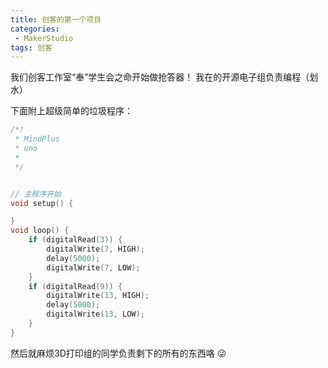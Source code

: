 ```yaml
---
title: 创客的第一个项目
categories:
 - MakerStudio
tags: 创客
---
```


我们创客工作室“奉”学生会之命开始做抢答器！
我在的开源电子组负责编程（划水）

下面附上超级简单的垃圾程序：

```c++
/*!
 * MindPlus
 * uno
 *
 */


// 主程序开始
void setup() {

}
void loop() {
	if (digitalRead(3)) {
		digitalWrite(7, HIGH);
		delay(5000);
		digitalWrite(7, LOW);
	}
	if (digitalRead(9)) {
		digitalWrite(13, HIGH);
		delay(5000);
		digitalWrite(13, LOW);
	}
}
```

然后就麻烦3D打印组的同学负责剩下的所有的东西咯 :stuck_out_tongue_winking_eye:
